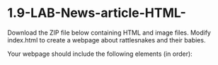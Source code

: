 # 1.9-LAB-News-article-HTML-
Download the ZIP file below containing HTML and image files. Modify index.html to create a webpage about rattlesnakes and their babies.

Your webpage should include the following elements (in order):

<title> element with content: 5 Things to Know About Rattlesnakes and Their Babies

UA logo as <img> element with src attribute UniversityLogo.png and alt attribute Logo of The University of Arizona.

<h1> element with content: 5 Things to Know About Rattlesnakes and Their Babies

<p> element with content: UA College of Pharmacy | Aug. 6, 2014

<p> element with content: Arguably, snake season is year-round in Arizona, a state known for its rattlers. But baby rattlesnakes are born in July and August, making these two months especially dangerous for hikers, gardeners, children and others at high risk of exposure to rattlesnake bites.

Article photo as <img> element with src attribute SnakeBite.jpg and alt attribute Snake bite on side of child's foot.

Four more <p> elements with contents (in order):

So far this year, 74 rattlesnake bites to humans have been reported to the Arizona Poison and Drug Information Center. Based at the University of Arizona College of Pharmacy, the center serves the entire state of Arizona with the exception of Maricopa County, providing free and confidential poison and medication information to callers around the clock.
Specialists answering the phones at the center regularly receive calls from Arizonans of all ages who don't realize they were bitten by a rattler. The poison center urges anyone who feels a mysterious sting, pinch or bite while outdoors to immediately call the center at 800-222-1222.
"We will ask a few questions that will help you either identify possible snakebite or eliminate it," said Keith Boesen, director of the Arizona Poison and Drug Information Center. "With snakebite, the sooner the medical treatment, the better the outcome, so calling us right away can make a very big difference for the victims and the medical teams treating them."
The center advises anyone who might come cross paths with rattlesnakes to be aware of these five things:

An ordered list (outside of any <p> element) with the following item contents (in order):

Baby rattlesnakes range in length from 6 to 12 inches and are easily camouflaged by brush and grass.
Baby rattlesnakes are rattleless until they first shed their skins, so there will be no infamous "chica-chica" sound before they strike.
Despite their impish size, baby snakes have enough venom to be very dangerous if they bite a human.
Adult rattlesnakes do not always rattle an audible warning before or while they are biting.
It's a good idea to call the poison center if you notice an unidentified small cut or wound, even if you feel no pain. With the lack of telltale rattle warning, people can be bitten without knowing what has happened until they notice their symptoms and attribute them to a snakebite.

<p> element containing three <a> elements: zyBooks Wikipedia LinkedIn

A single space exists between each pair of links.
The href for the zyBooks link is https://www.zybooks.com/
The href for the Wikipedia link is https://www.wikipedia.org/
The href for the LinkedIn link is https://www.linkedin.com/
